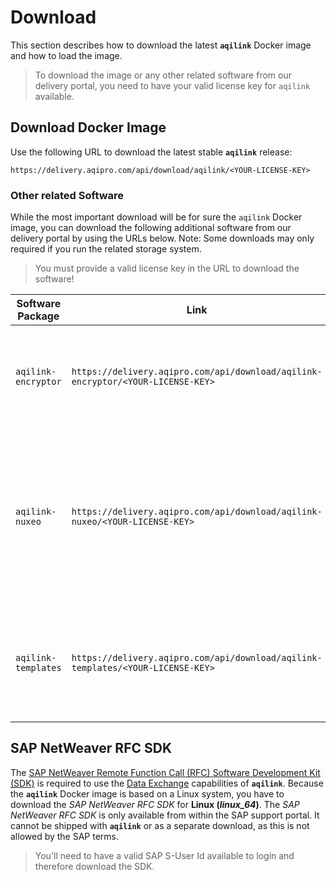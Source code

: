 # Download
This section describes how to download the latest **`aqilink`** Docker image and how to load the image.

> To download the image or any other related software from our delivery portal, you need to have your valid license key for `aqilink` available. 

## Download Docker Image
Use the following URL to download the latest stable **`aqilink`** release:

```
https://delivery.aqipro.com/api/download/aqilink/<YOUR-LICENSE-KEY>
```

### Other related Software

While the most important download will be for sure the `aqilink` Docker image, you can download the following additional software from our delivery portal by using the URLs below. Note: Some downloads may only required if you run the related storage system.

> You must provide a valid license key in the URL to download the software!

| Software Package | Link | Description | 
| ----------- | ----------- |----------- |
| `aqilink-encryptor` | `https://delivery.aqipro.com/api/download/aqilink-encryptor/<YOUR-LICENSE-KEY>`| The encryptor tool to store passwords securly. Refer to [Password Encryption](/reference/password-encryption.md). | 
| `aqilink-nuxeo` | `https://delivery.aqipro.com/api/download/aqilink-nuxeo/<YOUR-LICENSE-KEY>` | This package contains the required `aqilink` Data Model and also UI addons to be deployed on the Nuxeo server. | 
| `aqilink-templates` | `https://delivery.aqipro.com/api/download/aqilink-templates/<YOUR-LICENSE-KEY>` | Download a package with predefined templates used for [Tasks](/configuration/aqishare/tasks.md) to replicate metadata. |


## SAP NetWeaver RFC SDK
The [SAP NetWeaver Remote Function Call (RFC) Software Development Kit (SDK)](https://support.sap.com/en/product/connectors/nwrfcsdk.html) is required to use the [Data Exchange](/configuration/aqishare) capabilities of **`aqilink`**. 
Because the **`aqilink`** Docker image is based on a Linux system, you have to download the *SAP NetWeaver RFC SDK* for **Linux (*linux_64*)**. The *SAP NetWeaver RFC SDK* is only available from within the SAP support portal. It cannot be shipped with **`aqilink`** or as a separate download, as this is not allowed by the SAP terms.

> You'll need to have a valid SAP S-User Id available to login and therefore download the SDK.

